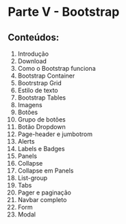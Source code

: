 # Parte V - Bootstrap

## Conteúdos:

1. Introdução
2. Download
3. Como o Bootstrap funciona
4. Bootstrap Container
5. Bootrstrap Grid
6. Estilo de texto
7. Bootstrap Tables
8. Imagens
9. Botões
10. Grupo de botões
11. Botão Dropdown
12. Page-header e jumbotrom
13. Alerts
14. Labels e Badges
15. Panels
16. Collapse
17. Collapse em Panels
18. List-group
19. Tabs
20. Pager e paginação
21. Navbar completo
22. Form
23. Modal
